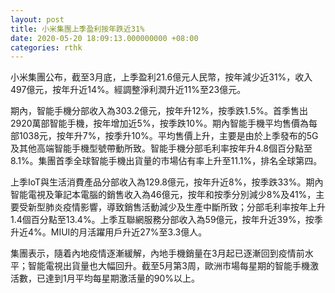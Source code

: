 ```yaml
---
layout: post
title: 小米集團上季盈利按年跌近31%
date: 2020-05-20 18:09:13.000000000 +08:00
categories: rthk
---
```


小米集團公布，截至3月底，上季盈利21.6億元人民幣，按年減少近31%，收入497億元，按年升近14%。經調整淨利潤升近11%至23億元。

期內，智能手機分部收入為303.2億元，按年升12%，按季跌1.5%。首季售出2920萬部智能手機，按年增加近5%，按季跌10%。期內智能手機平均售價為每部1038元，按年升7%，按季升10%。平均售價上升，主要是由於上季發布的5G及其他高端智能手機型號帶動所致。智能手機分部毛利率按年升4.8個百分點至8.1%。集團首季全球智能手機出貨量的市場佔有率上升至11.1%，排名全球第四。

上季IoT與生活消費產品分部收入為129.8億元，按年升近8%，按季跌33%。期內智能電視及筆記本電腦的銷售收入為46億元，按年和按季分別減少8%及41%，主要受新型肺炎疫情影響，導致銷售活動減少及生產中斷所致；分部毛利率按年上升1.4個百分點至13.4%。上季互聯網服務分部收入為59億元，按年升近39%，按季升近4%。MIUI的月活躍用戶升近27%至3.3億人。

集團表示，隨着內地疫情逐漸緩解，內地手機銷量在3月起已逐漸回到疫情前水平；智能電視出貨量也大幅回升。截至5月第3周，歐洲市場每星期的智能手機激活數，已達到1月平均每星期激活量的90%以上。
